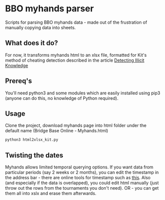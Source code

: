 # BBO myhands parser

Scripts for parsing BBO myhands data - made out of the frustration of manually copying data into sheets.

## What does it do?

For now, it transforms myhands html to an xlsx file, formatted for Kit's method of cheating detection described in the article
[Detecting Illicit Knowledge](http://bridgewinners.com/article/view/determining-illicit-knowledge/)

## Prereq's
You'll need python3 and some modules which are easily installed using pip3 (anyone can do this, no knowledge of Python required). 

## Usage

Clone the project, download myhands page into html folder under the default name (Bridge Base Online - Myhands.html)
```bash
python3 html2xlsx_kit.py
```
## Twisting the dates
Myhands allows limited temporal querying options. If you want data from particular periods (say 2 weeks or 2 months), you can edit the timestamp in the address bar - there are online tools for timestamp such as [this](https://www.timestampconvert.com/). Also (and especially if the data is overlapped), you could edit html manually (just throw out the rows from the tournaments you don't need). OR - you can get them all into xslx and erase them afterwards. 
